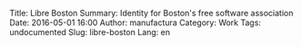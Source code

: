 Title: Libre Boston
Summary: Identity for Boston's free software association
Date: 2016-05-01 16:00
Author: manufactura
Category: Work
Tags: undocumented
Slug: libre-boston
Lang: en

